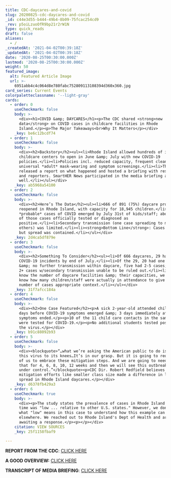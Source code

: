 ```yaml
---
title: CDC-daycares-and-covid
slug: 20200825-cdc-daycares-and-covid
_id: c44e3d55-b444-49b4-8b09-75fcac254cd9
_rev: p5oiLzuoOfR9bp21r2rW1N
type: quick_reads
draft: false
aliases:
  - /
_createdAt: '2021-04-02T00:39:18Z'
_updatedAt: '2021-04-02T00:39:18Z'
date: '2020-08-25T00:30:00.000Z'
lastmod: '2020-08-25T00:30:00.000Z'
weight: 50
featured_image:
  alt: Featured Article Image
  url: >-
    6951abb4c4c064d8e780fabc752809113108394d360x360.jpg
card_series: Current Events
colorpaletteclassname: '--light-gray'
cards:
  - order: 0
    useCheckmark: false
    body: >-
      <div><h1>COVID &amp; DAYCARES</h1><p>The CDC shared <strong>new
      data</strong> on COVID cases in childcare facilities in Rhode
      Island.</p><p>The Major Takeaways<br>Why It Matters</p></div>
    _key: be6c12bcdf74
  - order: 1
    useCheckmark: false
    body: >-
      <div><h2>Backstory</h2><ul><li>Rhode Island allowed hundreds of its
      childcare centers to open in June &amp; July with new COVID-19
      policies.</li><li>Policies incl. reduced capacity, frequent cleaning,
      universal *adult* mask-wearing and symptom screenings.</li><li>The CDC
      released a report on what happened and hosted a briefing with researchers
      and reporters. SmartHER News participated in the media briefing as
      well.</li></ul></div>
    _key: ab5968a54100
  - order: 2
    useCheckmark: false
    body: >-
      <div><h2>Here’s The Data</h2><ul><li>666 of 891 (75%) daycare programs
      reopened in Rhode Island, with capacity for 18,945 children.</li><li>101
      *probable* cases of COVID emerged by July 31st of kids/staff; about half
      of those cases officially tested or diagnosed as
      positive.</li><li>Secondary transmission (one case spreading to many
      others) was limited.</li><li><strong>Bottom Line</strong>: Cases emerged
      but spread was contained.</li></ul></div>
    _key: 2d4ca5df879e
  - order: 3
    useCheckmark: false
    body: >-
      <div><h2>Something To Consider</h2><ul><li>Of 666 daycares, 29 had
      COVID-19 incidents by end of July.</li><li>Of the 29, 20 had one case
      &amp; no further transmission within daycare, five had 2-5 cases; four had
      2+ cases w/secondary transmission unable to be ruled out.</li><li>While we
      know the number of daycare facilities &amp; their capacities, we don’t
      know how many children/staff were actually in attendance to give the
      number of cases appropriate context.</li></ul></div>
    _key: 31f7afcc184a
  - order: 4
    useCheckmark: false
    body: >-
      <div><h2>One Case Featured</h2><p>A sick 2-year-old attended childcare 3
      days before COVID-19 symptoms emerged &amp; 3 days immediately after the
      symptoms ended.</p><p>10 of the 11 child care contacts in the same class
      were tested for COVID-19.</p><p>No additional students tested positive for
      the virus.</p></div>
    _key: b91c88092b93
  - order: 5
    useCheckmark: false
    body: >-
      <div><blockquote>“…what we’re asking the American public to do is to bring
      this virus to its knees…It’s in our grasp. But it is going to require all
      of us to embrace these mitigation steps. And we are going to need to do
      that for 4, 6, 8, 10, 12 weeks and then we will see this outbreak get
      under control.”</blockquote><p>CDC Dir. Robert Redfield believes social
      mitigation efforts like smaller class size made a difference in limiting
      spread in Rhode Island daycares.</p></div>
    _key: d6378fb429a3
  - order: 6
    useCheckmark: true
    body: >-
      <div><p>The study states the prevalence of cases in Rhode Island at the
      time was "low ... relative to other U.S. states." However, we don't know
      what "low" means in this case to understand how this example can apply
      elsewhere. We reached out to Rhode Island's Dept of Health and are
      awaiting a response.</p><p></p></div>
    citation: VIEW SOURCES
    _key: 25f1158fbaf9

---
```

**REPORT FROM THE CDC**: [CLICK HERE](https://www.cdc.gov/mmwr/volumes/69/wr/mm6934e2.htm?s_cid=mm6934e2_w)

**A GOOD OVERVIEW:** [CLICK HERE](https://www.cnbc.com/2020/08/21/cdc-director-dr-redfield-pointed-to-rhode-islands-coronavirus-restrictions-in-daycares-as-a-path-to-reopen-schools.html)

**TRANSCRIPT OF MEDIA BRIEFING**: [CLICK HERE](https://www.cdc.gov/media/releases/2020/t0821-telebriefing-covid.html)